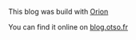 This blog was build with [Orion](https://github.com/adriantombu/orion)

You can find it online on [blog.otso.fr](https://blog.otso.fr/)
